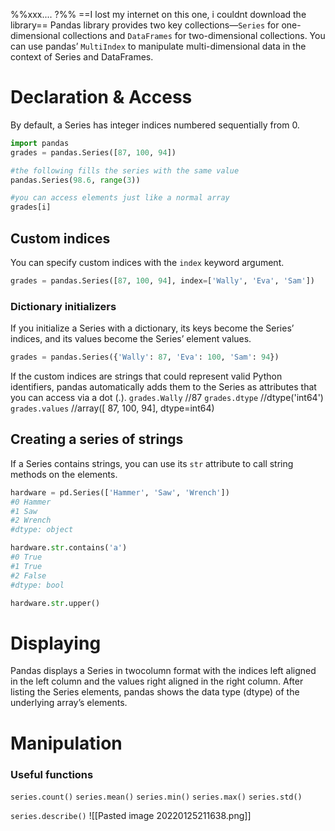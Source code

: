 %%xxx.... ?%%
==I lost my internet on this one, i couldnt download the library==
Pandas library provides two key collections—`Series` for one-dimensional collections and `DataFrames` for two-dimensional collections. You can use pandas’ `MultiIndex` to manipulate multi-dimensional data in the context of Series and DataFrames.

# Declaration & Access
By default, a Series has integer indices numbered sequentially from 0.
```python
import pandas
grades = pandas.Series([87, 100, 94])

#the following fills the series with the same value
pandas.Series(98.6, range(3))

#you can access elements just like a normal array
grades[i]
```

## Custom indices
You can specify custom indices with the `index` keyword argument.
```python
grades = pandas.Series([87, 100, 94], index=['Wally', 'Eva', 'Sam'])
```

### Dictionary initializers
If you initialize a Series with a dictionary, its keys become the Series’ indices, and its values become the Series’ element values.
```python
grades = pandas.Series({'Wally': 87, 'Eva': 100, 'Sam': 94})
```

If the custom indices are strings that could represent valid Python identifiers, pandas automatically adds them to the Series as attributes that you can access via a dot (.).
`grades.Wally` //87
`grades.dtype` //dtype('int64')
`grades.values` //array([ 87, 100, 94], dtype=int64)

## Creating a series of strings
If a Series contains strings, you can use its `str` attribute to call string methods on the elements.
```python
hardware = pd.Series(['Hammer', 'Saw', 'Wrench'])
#0 Hammer 
#1 Saw 
#2 Wrench 
#dtype: object

hardware.str.contains('a')
#0 True 
#1 True 
#2 False 
#dtype: bool

hardware.str.upper()
```

# Displaying
Pandas displays a Series in twocolumn format with the indices left aligned in the left column and the values right aligned in the right column. 
After listing the Series elements, pandas shows the data type (dtype) of the underlying array’s elements.

# Manipulation
### Useful functions
`series.count()`
`series.mean()`
`series.min()`
`series.max()`
`series.std()`

`series.describe()` 
![[Pasted image 20220125211638.png]]


